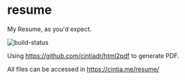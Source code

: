 # resume
My Resume, as you'd expect. 

![build-status](https://travis-ci.org/cintiadr/resume.svg?branch=master)

Using <https://github.com/cintiadr/html2pdf> to generate PDF. 

All files can be accessed in https://cintia.me/resume/
